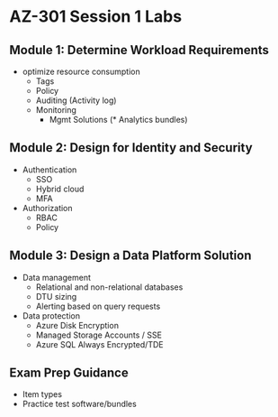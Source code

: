 # AZ-301 Session 1 Labs

## Module 1: Determine Workload Requirements

* optimize resource consumption
  * Tags
  * Policy
  * Auditing (Activity log)
  * Monitoring
    * Mgmt Solutions (* Analytics bundles)

## Module 2: Design for Identity and Security

* Authentication
  * SSO
  * Hybrid cloud
  * MFA
* Authorization
  * RBAC
  * Policy

## Module 3: Design a Data Platform Solution

* Data management
  * Relational and non-relational databases
  * DTU sizing
  * Alerting based on query requests
* Data protection
  * Azure Disk Encryption
  * Managed Storage Accounts / SSE
  * Azure SQL Always Encrypted/TDE

## Exam Prep Guidance

* Item types
* Practice test software/bundles
